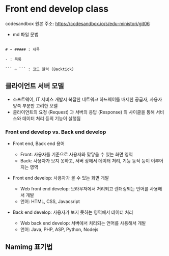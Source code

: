 # Front end develop class

codesandbox 원본 주소: https://codesandbox.io/s/edu-ministori/git06

- md 파일 문법

````

# ~ ##### : 제목

- : 목록

``` ~ ``` : 코드 블럭 (Backtick)

````

## 클라이언트 서버 모델

- 소프트웨어, IT 서비스 개발시 복잡한 네트워크 하드웨어를 배제한
  공급자, 사용자 양쪽 부분만 고려한 모델
- 클라이언트의 요청 (Request) 과 서버의 응답 (Response) 의 사이클을 통해 서비스와 데이터 처리 등의 기능이 실행됨

### Front end develop vs. Back end develop

- Front end, Back end 용어

  - Front: 사용자를 기준으로 사용자와 맞닿을 수 있는 화면 영역
  - Back: 사용자가 보지 못하고, 서버 상에서 데이터 처리, 기능 동작 등이 이루어지는 영역

- Front end develop: 사용자가 볼 수 있는 화면 개발

  - Web front end develop: 브라우저에서 처리되고 렌더링되는 언어를 사용해서 개발
  - 언어: HTML, CSS, Javacsript

- Back end develop: 사용자가 보지 못하는 영역에서 데이터 처리
  - Web back end develop: 서버에서 처리되는 언어를 사용해서 개발
  - 언어: Java, PHP, ASP, Python, Nodejs

## Namimg 표기법
